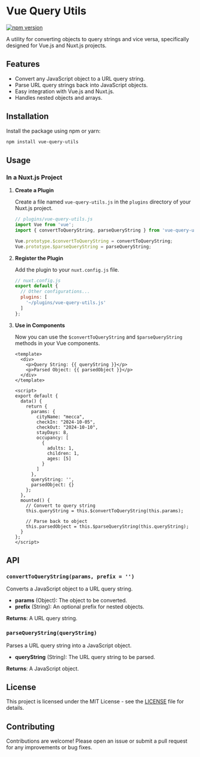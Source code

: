 # Vue Query Utils

[![npm version](https://badge.fury.io/js/vue-query-utils.svg)](https://badge.fury.io/js/vue-query-utils)

A utility for converting objects to query strings and vice versa, specifically designed for Vue.js and Nuxt.js projects.

## Features

- Convert any JavaScript object to a URL query string.
- Parse URL query strings back into JavaScript objects.
- Easy integration with Vue.js and Nuxt.js.
- Handles nested objects and arrays.

## Installation

Install the package using npm or yarn:

```bash
npm install vue-query-utils
```

## Usage

### In a Nuxt.js Project

1. **Create a Plugin**

   Create a file named `vue-query-utils.js` in the `plugins` directory of your Nuxt.js project.

   ```javascript
   // plugins/vue-query-utils.js
   import Vue from 'vue';
   import { convertToQueryString, parseQueryString } from 'vue-query-utils';

   Vue.prototype.$convertToQueryString = convertToQueryString;
   Vue.prototype.$parseQueryString = parseQueryString;
   ```

2. **Register the Plugin**

   Add the plugin to your `nuxt.config.js` file.

   ```javascript
   // nuxt.config.js
   export default {
     // Other configurations...
     plugins: [
       '~/plugins/vue-query-utils.js'
     ]
   };
   ```

3. **Use in Components**

   Now you can use the `$convertToQueryString` and `$parseQueryString` methods in your Vue components.

   ```vue
   <template>
     <div>
       <p>Query String: {{ queryString }}</p>
       <p>Parsed Object: {{ parsedObject }}</p>
     </div>
   </template>

   <script>
   export default {
     data() {
       return {
         params: {
           cityName: "mecca",
           checkIn: "2024-10-05",
           checkOut: "2024-10-10",
           stayDays: 8,
           occupancy: [
             {
               adults: 1,
               children: 1,
               ages: [5]
             }
           ]
         },
         queryString: '',
         parsedObject: {}
       };
     },
     mounted() {
       // Convert to query string
       this.queryString = this.$convertToQueryString(this.params);
       
       // Parse back to object
       this.parsedObject = this.$parseQueryString(this.queryString);
     }
   };
   </script>
   ```

## API

### `convertToQueryString(params, prefix = '')`

Converts a JavaScript object to a URL query string.

- **params** (Object): The object to be converted.
- **prefix** (String): An optional prefix for nested objects.

**Returns**: A URL query string.

### `parseQueryString(queryString)`

Parses a URL query string into a JavaScript object.

- **queryString** (String): The URL query string to be parsed.

**Returns**: A JavaScript object.

## License

This project is licensed under the MIT License - see the [LICENSE](LICENSE) file for details.

## Contributing

Contributions are welcome! Please open an issue or submit a pull request for any improvements or bug fixes.
```